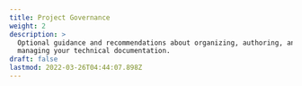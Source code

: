 ```yaml
---
title: Project Governance
weight: 2
description: >
  Optional guidance and recommendations about organizing, authoring, and
  managing your technical documentation.
draft: false
lastmod: 2022-03-26T04:44:07.898Z
---
```

